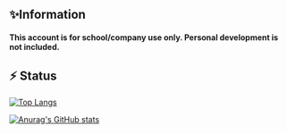 <!--
**19AJ124/19AJ124** is a ✨ _special_ ✨ repository because its `README.md` (this file) appears on your GitHub profile.

Here are some ideas to get you started:

- 🔭 I’m currently working on ...
- 🌱 I’m currently learning ...
- 👯 I’m looking to collaborate on ...
- 🤔 I’m looking for help with ...
- 💬 Ask me about ...
- 📫 How to reach me: ...
- 😄 Pronouns: ...
- ⚡ Fun fact: ...
-->

## ✨Information
#### This account is for school/company use only. Personal development is not included.

## ⚡ Status
[![Top Langs](https://github-readme-stats.vercel.app/api/top-langs/?username=19AJ124
)](https://github.com/anuraghazra/github-readme-stats)

[![Anurag's GitHub stats](https://github-readme-stats.vercel.app/api?username=19AJ124&show_icons=true)](https://github.com/anuraghazra/github-readme-stats)

